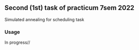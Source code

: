 ## Second (1st) task of practicum 7sem 2022

Simulated annealing for scheduling task

### Usage

In progress//

